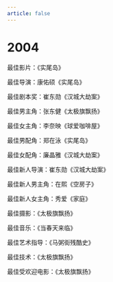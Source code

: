 ```yaml
---
article: false
---
```


# 2004

最佳影片：《实尾岛》

最佳导演：康佑硕《实尾岛》

最佳剧本奖：崔东勋《汉城大劫案》

最佳男主角：张东健《太极旗飘扬》

最佳女主角：李奈映《球爱咖啡屋》

最佳男配角：郑在泳《实尾岛》

最佳女配角：廉晶雅《汉城大劫案》

最佳新人导演：崔东勋《汉城大劫案》

最佳新人男主角：在熙《空房子》

最佳新人女主角：秀爱《家庭》

最佳摄影：《太极旗飘扬》

最佳音乐：《当春天来临》

最佳艺术指导：《马粥街残酷史》

最佳技术：《太极旗飘扬》

最佳受欢迎电影：《太极旗飘扬》